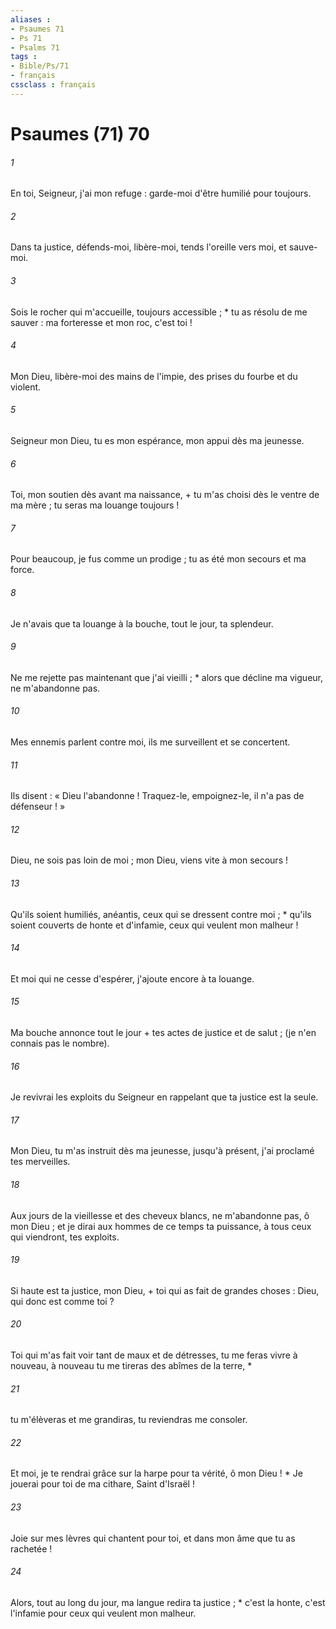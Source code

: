 ```yaml
---
aliases : 
- Psaumes 71
- Ps 71
- Psalms 71
tags : 
- Bible/Ps/71
- français
cssclass : français
---
```


# Psaumes (71) 70

###### 1
En toi, Seigneur, j'ai mon refuge : garde-moi d'être humilié pour toujours.
###### 2
Dans ta justice, défends-moi, libère-moi, tends l'oreille vers moi, et sauve-moi.
###### 3
Sois le rocher qui m'accueille, toujours accessible ; * tu as résolu de me sauver : ma forteresse et mon roc, c'est toi !
###### 4
Mon Dieu, libère-moi des mains de l'impie, des prises du fourbe et du violent.
###### 5
Seigneur mon Dieu, tu es mon espérance, mon appui dès ma jeunesse.
###### 6
Toi, mon soutien dès avant ma naissance, + tu m'as choisi dès le ventre de ma mère ; tu seras ma louange toujours !
###### 7
Pour beaucoup, je fus comme un prodige ; tu as été mon secours et ma force.
###### 8
Je n'avais que ta louange à la bouche, tout le jour, ta splendeur.
###### 9
Ne me rejette pas maintenant que j'ai vieilli ; * alors que décline ma vigueur, ne m'abandonne pas.
###### 10
Mes ennemis parlent contre moi, ils me surveillent et se concertent.
###### 11
Ils disent : « Dieu l'abandonne ! Traquez-le, empoignez-le, il n'a pas de défenseur ! »
###### 12
Dieu, ne sois pas loin de moi ; mon Dieu, viens vite à mon secours !
###### 13
Qu'ils soient humiliés, anéantis, ceux qui se dressent contre moi ; * qu'ils soient couverts de honte et d'infamie, ceux qui veulent mon malheur !
###### 14
Et moi qui ne cesse d'espérer, j'ajoute encore à ta louange.
###### 15
Ma bouche annonce tout le jour + tes actes de justice et de salut ; (je n'en connais pas le nombre).
###### 16
Je revivrai les exploits du Seigneur en rappelant que ta justice est la seule.
###### 17
Mon Dieu, tu m'as instruit dès ma jeunesse, jusqu'à présent, j'ai proclamé tes merveilles.
###### 18
Aux jours de la vieillesse et des cheveux blancs, ne m'abandonne pas, ô mon Dieu ; et je dirai aux hommes de ce temps ta puissance, à tous ceux qui viendront, tes exploits.
###### 19
Si haute est ta justice, mon Dieu, + toi qui as fait de grandes choses : Dieu, qui donc est comme toi ?
###### 20
Toi qui m'as fait voir tant de maux et de détresses, tu me feras vivre à nouveau, à nouveau tu me tireras des abîmes de la terre, *
###### 21
tu m'élèveras et me grandiras, tu reviendras me consoler.
###### 22
Et moi, je te rendrai grâce sur la harpe pour ta vérité, ô mon Dieu ! * Je jouerai pour toi de ma cithare, Saint d'Israël !
###### 23
Joie sur mes lèvres qui chantent pour toi, et dans mon âme que tu as rachetée !
###### 24
Alors, tout au long du jour, ma langue redira ta justice ; * c'est la honte, c'est l'infamie pour ceux qui veulent mon malheur.
